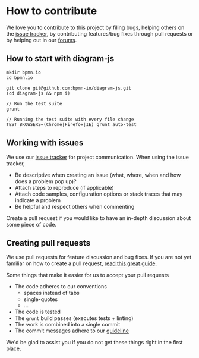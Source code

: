 # How to contribute

We love you to contribute to this project by filing bugs, helping others on the [issue tracker](https://github.com/bpmn-io/diagram-js/issues), by contributing features/bug fixes through pull requests or by helping out in our [forums](https://forum.bpmn.io/).

## How to start with diagram-js

    
    mkdir bpmn.io
    cd bpmn.io

    git clone git@github.com:bpmn-io/diagram-js.git
    (cd diagram-js && npm i)

    // Run the test suite
    grunt
    
    // Running the test suite with every file change
    TEST_BROWSERS=(Chrome|Firefox|IE) grunt auto-test

## Working with issues

We use our [issue tracker](https://github.com/bpmn-io/diagram-js/issues) for project communication.
When using the issue tracker,

* Be descriptive when creating an issue (what, where, when and how does a problem pop up)?
* Attach steps to reproduce (if applicable)
* Attach code samples, configuration options or stack traces that may indicate a problem
* Be helpful and respect others when commenting

Create a pull request if you would like to have an in-depth discussion about some piece of code.

## Creating pull requests

We use pull requests for feature discussion and bug fixes. If you are not yet familiar on how to create a pull request, [read this great guide](https://gun.io/blog/how-to-github-fork-branch-and-pull-request).

Some things that make it easier for us to accept your pull requests

* The code adheres to our conventions
    * spaces instead of tabs
    * single-quotes
    * ...
* The code is tested
* The `grunt` build passes (executes tests + linting)
* The work is combined into a single commit
* The commit messages adhere to our [guideline](https://docs.google.com/document/d/1QrDFcIiPjSLDn3EL15IJygNPiHORgU1_OOAqWjiDU5Y)


We'd be glad to assist you if you do not get these things right in the first place.